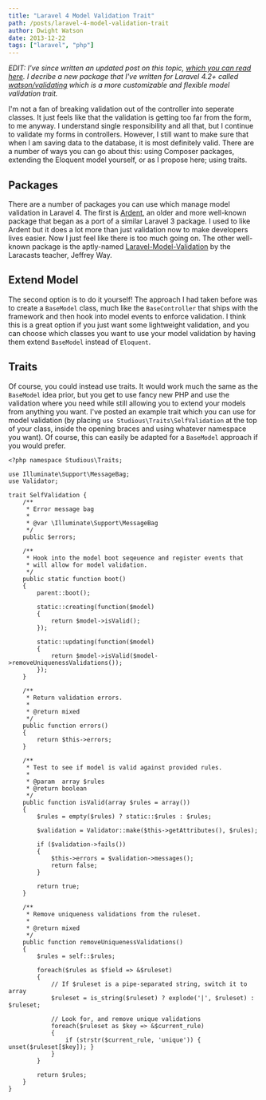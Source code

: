 ```yaml
---
title: "Laravel 4 Model Validation Trait"
path: /posts/laravel-4-model-validation-trait
author: Dwight Watson
date: 2013-12-22
tags: ["laravel", "php"]
---
```


_EDIT: I've since written an updated post on this topic, [which you can read here](https://www.dwightwatson.com/posts/model-validation-in-laravel-using-traits). I decribe a new package that I've written for Laravel 4.2+ called [watson/validating](https://github.com/dwightwatson/validating) which is a more customizable and flexible model validation trait._

I'm not a fan of breaking validation out of the controller into seperate classes. It just feels like that the validation is getting too far from the form, to me anyway. I understand single responsibility and all that, but I continue to validate my forms in controllers. However, I still want to make sure that when I am saving data to the database, it is most definitely valid. There are a number of ways you can go about this: using Composer packages, extending the Eloquent model yourself, or as I propose here; using traits.

## Packages

There are a number of packages you can use which manage model validation in Laravel 4. The first is [Ardent](https://github.com/laravelbook/ardent), an older and more well-known package that began as a port of a similar Laravel 3 package. I used to like Ardent but it does a lot more than just validation now to make developers lives easier. Now I just feel like there is too much going on. The other well-known package is the aptly-named [Laravel-Model-Validation](https://github.com/JeffreyWay/Laravel-Model-Validation) by the Laracasts teacher, Jeffrey Way.

## Extend Model

The second option is to do it yourself! The approach I had taken before was to create a `BaseModel` class, much like the `BaseController` that ships with the framework and then hook into model events to enforce validation. I think this is a great option if you just want some lightweight validation, and you can choose which classes you want to use your model validation by having them extend `BaseModel` instead of `Eloquent`.

## Traits

Of course, you could instead use traits. It would work much the same as the `BaseModel` idea prior, but you get to use fancy new PHP and use the validation where you need while still allowing you to extend your models from anything you want. I've posted an example trait which you can use for model validation (by placing `use Studious\Traits\SelfValidation` at the top of your class, inside the opening braces and using whatever namespace you want). Of course, this can easily be adapted for a `BaseModel` approach if you would prefer.

```
<?php namespace Studious\Traits;

use Illuminate\Support\MessageBag;
use Validator;

trait SelfValidation {
    /**
     * Error message bag
     *
     * @var \Illuminate\Support\MessageBag
     */
    public $errors;

    /**
     * Hook into the model boot seqeuence and register events that
     * will allow for model validation.
     */
    public static function boot()
    {
        parent::boot();

        static::creating(function($model)
        {
            return $model->isValid();
        });

        static::updating(function($model)
        {
            return $model->isValid($model->removeUniquenessValidations());
        });
    }

    /**
     * Return validation errors.
     *
     * @return mixed
     */
    public function errors()
    {
        return $this->errors;
    }

    /**
     * Test to see if model is valid against provided rules.
     *
     * @param  array $rules
     * @return boolean
     */
    public function isValid(array $rules = array())
    {
        $rules = empty($rules) ? static::$rules : $rules;

        $validation = Validator::make($this->getAttributes(), $rules);

        if ($validation->fails())
        {
            $this->errors = $validation->messages();
            return false;
        }

        return true;
    }

    /**
     * Remove uniqueness validations from the ruleset.
     *
     * @return mixed
     */
    public function removeUniquenessValidations()
    {
        $rules = self::$rules;

        foreach($rules as $field => &$ruleset)
        {
            // If $ruleset is a pipe-separated string, switch it to array
            $ruleset = is_string($ruleset) ? explode('|', $ruleset) : $ruleset;

            // Look for, and remove unique validations
            foreach($ruleset as $key => &$current_rule)
            {
                if (strstr($current_rule, 'unique')) { unset($ruleset[$key]); }
            }
        }

        return $rules;
    }
}
```
